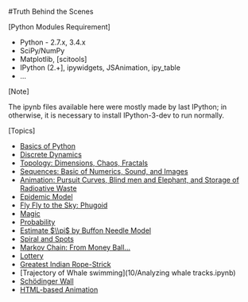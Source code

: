 
#Truth Behind the Scenes

[Python Modules Requirement]
 
* Python - 2.7.x, 3.4.x
* SciPy/NumPy
* Matplotlib, [scitools]
* IPython (2.+], ipywidgets, JSAnimation, ipy_table
* ...

[Note]

The ipynb files available here were mostly made by last IPython; in otherwise, it is necessary to install IPython-3-dev to run normally.

[Topics]

- [Basics of Python](8/2014-2-8.ipynb)
- [Discrete Dynamics](1/2013-2-math-1.ipynb)
- [Topology: Dimensions, Chaos, Fractals](2/2013-2-math-2.ipynb)
- [Sequences: Basic of Numerics, Sound, and Images](3/2013-2-3.ipynb)
- [Animation: Pursuit Curves, Blind men and Elephant, and Storage of Radioative Waste](4/2013-2-4.ipynb)
- [Epidemic Model](14/sir.ipynb)
- [Fly Fly to the Sky: Phugoid](5/2013-2-5.ipynb)
- [Magic](5/magic.ipynb)
- [Probability](6/2013-2-6.ipynb)
- [Estimate $\\pi$ by Buffon Needle Model](6/Buffons_Needle_Sim.ipynb)
- [Spiral and Spots](6/reactiondiff-2.ipynb)
- [Markov Chain: From Money Ball... ](7/2013-2-7.ipynb)
- [Lottery](8/lottery.ipynb)
- [Greatest Indian Rope-Strick](13/index.ipynb)
- [Trajectory of Whale swimming](10/Analyzing whale tracks.ipynb)
- [Schödinger Wall](12/widget.ipynb)
- [HTML-based Animation](movie/reactiondiff-2.html)
